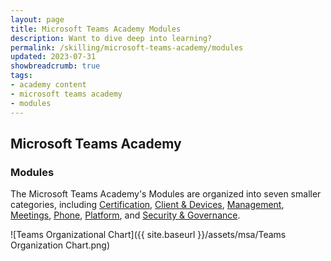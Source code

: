 ```yaml
---
layout: page
title: Microsoft Teams Academy Modules
description: Want to dive deep into learning?
permalink: /skilling/microsoft-teams-academy/modules
updated: 2023-07-31
showbreadcrumb: true
tags: 
- academy content
- microsoft teams academy
- modules
---
```


## Microsoft Teams Academy

### Modules

The Microsoft Teams Academy's Modules are organized into seven smaller categories, including [Certification](https://microsoft.github.io/PartnerResources/skilling/microsoft-teams-academy/certification), [Client & Devices](https://microsoft.github.io/PartnerResources/skilling/microsoft-teams-academy/client-devices), [Management](https://microsoft.github.io/PartnerResources/skilling/microsoft-teams-academy/management), [Meetings](https://microsoft.github.io/PartnerResources/skilling/microsoft-teams-academy/meetings), [Phone](https://microsoft.github.io/PartnerResources/skilling/microsoft-teams-academy/phone), [Platform](https://microsoft.github.io/PartnerResources/skilling/microsoft-teams-academy/platform), and [Security & Governance](https://microsoft.github.io/PartnerResources/skilling/microsoft-teams-academy/security).

![Teams Organizational Chart]({{ site.baseurl }}/assets/msa/Teams Organization Chart.png)